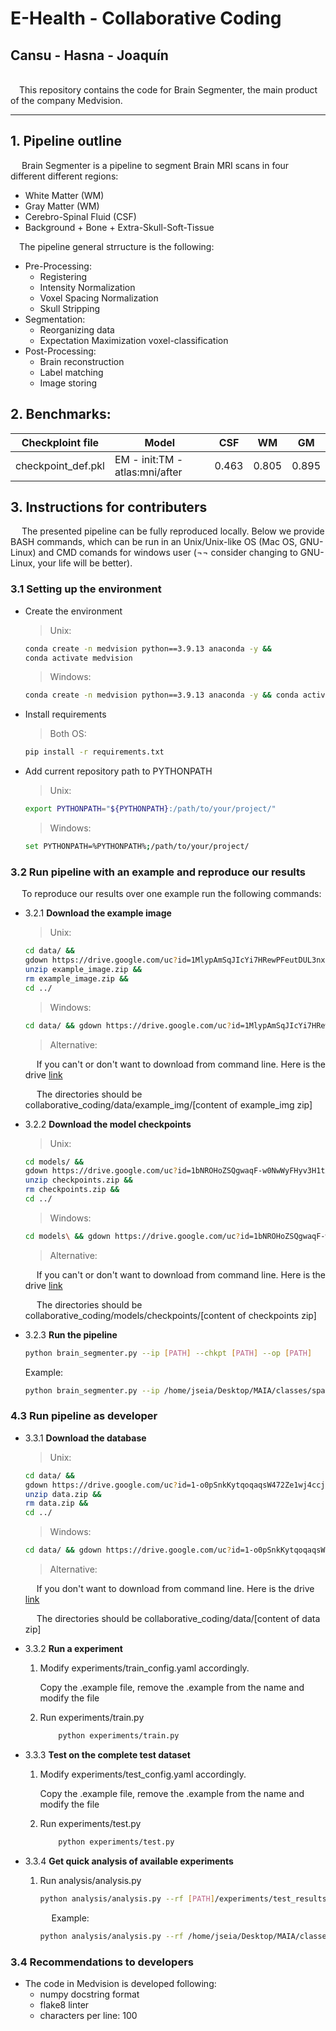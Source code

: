 # E-Health - Collaborative Coding
## Cansu - Hasna - Joaquín


\
&emsp;This repository contains the code for Brain Segmenter, the main product of the company Medvision.


---
## 1. Pipeline outline

&emsp; Brain Segmenter is a pipeline to segment Brain MRI scans in four different different regions: 
-  White Matter (WM)
-  Gray Matter (WM)
-  Cerebro-Spinal Fluid (CSF)
-  Background + Bone + Extra-Skull-Soft-Tissue

&emsp;The pipeline general strructure is the following:
- Pre-Processing:
    -  Registering
    -  Intensity Normalization
    -  Voxel Spacing Normalization
    -  Skull Stripping
- Segmentation:
    - Reorganizing data
    - Expectation Maximization voxel-classification
- Post-Processing:
    - Brain reconstruction
    - Label matching
    - Image storing


## 2. Benchmarks:
Checkploint file | Model  | CSF | WM | GM 
---------------- | -----  | --- | -- |--- 
checkpoint_def.pkl | EM - init:TM - atlas:mni/after | 0.463 | 0.805  | 0.895

## 3. Instructions for contributers

&emsp; The presented pipeline can be fully reproduced locally. Below we provide  BASH commands, which can be run in an Unix/Unix-like OS (Mac OS, GNU-Linux) and CMD comands for windows user (¬¬ consider changing to GNU-Linux, your life will be better).

### 3.1 Setting up the environment

- Create the environment

    > Unix:
    ```bash
    conda create -n medvision python==3.9.13 anaconda -y &&
    conda activate medvision
    ```

    >Windows:
    ```bash
    conda create -n medvision python==3.9.13 anaconda -y && conda activate medvision
    ```

- Install requirements
    >Both OS:
    ```bash
    pip install -r requirements.txt
    ```

- Add current repository path to PYTHONPATH

    > Unix:
    ```bash
    export PYTHONPATH="${PYTHONPATH}:/path/to/your/project/"
    ```

    > Windows:
    ```bash
    set PYTHONPATH=%PYTHONPATH%;/path/to/your/project/
    ```


### 3.2 Run pipeline with an example and reproduce our results
&emsp; To reproduce our results over one example run the following commands:

-  3.2.1 **Download the example image**
    > Unix:
    ```bash
    cd data/ &&
    gdown https://drive.google.com/uc?id=1MlypAmSqJIcYi7HRewPFeutDUL3nx2Fx &&
    unzip example_image.zip &&
    rm example_image.zip &&
    cd ../
    ```

    > Windows:
    ```bash
    cd data/ && gdown https://drive.google.com/uc?id=1MlypAmSqJIcYi7HRewPFeutDUL3nx2Fx && tar -xf example_image.zip && del example_image.zip && cd ..
    ```

    > Alternative:

    &emsp; If you can't or don't want to download from command line. Here is the drive [link](https://drive.google.com/drive/folders/1pyl_sBiLhhxCFA4bZiXIgZy3_g5hpB78?usp=share_link)

    &emsp; The directories should be collaborative_coding/data/example_img/[content of example_img zip]


- 3.2.2 **Download the model checkpoints**

    > Unix:
    ```bash
    cd models/ &&
    gdown https://drive.google.com/uc?id=1bNROHoZSQgwaqF-w0NwWyFHyv3H1tXWx &&
    unzip checkpoints.zip &&
    rm checkpoints.zip &&
    cd ../
    ```

    > Windows:
    ```bash
    cd models\ && gdown https://drive.google.com/uc?id=1bNROHoZSQgwaqF-w0NwWyFHyv3H1tXWx && tar -xf checkpoints.zip && del checkpoints.zip && cd ..
    ```

    > Alternative:
    
    &emsp; If you can't or don't want to download from command line. Here is the drive [link](https://drive.google.com/drive/folders/1pyl_sBiLhhxCFA4bZiXIgZy3_g5hpB78?usp=share_link)

    &emsp; The directories should be collaborative_coding/models/checkpoints/[content of checkpoints zip]

- 3.2.3 **Run the pipeline**

    ```bash
    python brain_segmenter.py --ip [PATH] --chkpt [PATH] --op [PATH]
    ```

    Example:

    ```bash
    python brain_segmenter.py --ip /home/jseia/Desktop/MAIA/classes/spain/ehealth/lab/collaborative_coding/data/example_image/1003/1003.nii.gz --chkpt /home/jseia/Desktop/MAIA/classes/spain/ehealth/lab/collaborative_coding/models/checkpoints/checkpoint_def.pkl --op /home/jseia/Desktop/MAIA/classes/spain/ehealth/lab/collaborative_coding/data/example_image/1003
    ```

### 4.3 Run pipeline as developer
- 3.3.1 **Download the database**

    > Unix:
    ```bash
    cd data/ &&
    gdown https://drive.google.com/uc?id=1-o0pSnkKytqoqaqsW472Ze1wj4ccjD3y &&
    unzip data.zip &&
    rm data.zip &&
    cd ../
    ```
    > Windows:
    ```bash
    cd data/ && gdown https://drive.google.com/uc?id=1-o0pSnkKytqoqaqsW472Ze1wj4ccjD3y && tar -xf data.zip && del data.zip && cd ..
    ```

    > Alternative:

    &emsp; If you don't want to download from command line. Here is the drive [link](https://drive.google.com/drive/folders/1pyl_sBiLhhxCFA4bZiXIgZy3_g5hpB78?usp=share_link)

    &emsp; The directories should be collaborative_coding/data/[content of data zip]

- 3.3.2 **Run a experiment**
    1. Modify experiments/train_config.yaml accordingly.
        
        Copy the .example file, remove the .example from the name and modify the file
    2. Run experiments/train.py
        ```bash
            python experiments/train.py
        ```
- 3.3.3 **Test on the complete test dataset**
    1. Modify experiments/test_config.yaml accordingly. 
        
        Copy the .example file, remove the .example from the name and modify the file
    2. Run experiments/test.py
        ```bash
            python experiments/test.py
        ```

- 3.3.4 **Get quick analysis of available experiments**
    1. Run analysis/analysis.py

        ```bash
        python analysis/analysis.py --rf [PATH]/experiments/test_results --op [PATH]/data/comp_imgs --exp [LIST OF EXPERIMENTS] --cases [LIST OF 5 CASES]
        ```

        &emsp; Example:

        ```bash
        python analysis/analysis.py --rf /home/jseia/Desktop/MAIA/classes/spain/ehealth/lab/collaborative_coding/experiments/test_results --op /home/jseia/Desktop/MAIA/classes/spain/ehealth/lab/collaborative_coding/data/comp_imgs --exp try_01 try_02 --cases 1025 1024 1104 1110 1003
        ```

### 3.4 Recommendations to developers

- The code in Medvision is developed following:
    - numpy docstring format
    - flake8 linter
    - characters per line: 100